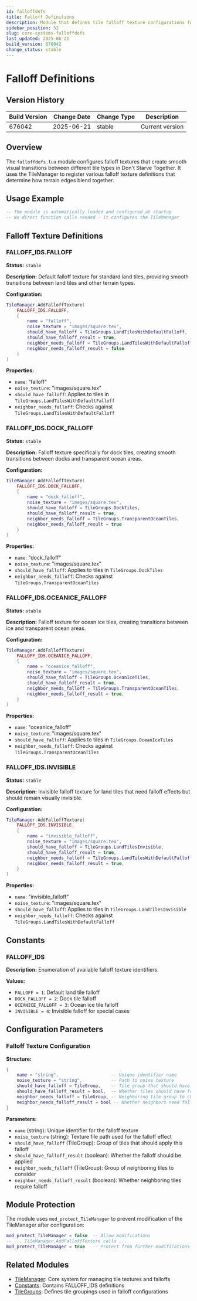 ```yaml
---
id: falloffdefs
title: Falloff Definitions
description: Module that defines tile falloff texture configurations for visual transitions between different terrain types
sidebar_position: 52
slug: core-systems-falloffdefs
last_updated: 2025-06-21
build_version: 676042
change_status: stable
---
```


# Falloff Definitions

## Version History
| Build Version | Change Date | Change Type | Description |
|---|----|----|----|
| 676042 | 2025-06-21 | stable | Current version |

## Overview

The `falloffdefs.lua` module configures falloff textures that create smooth visual transitions between different tile types in Don't Starve Together. It uses the TileManager to register various falloff texture definitions that determine how terrain edges blend together.

## Usage Example

```lua
-- The module is automatically loaded and configured at startup
-- No direct function calls needed - it configures the TileManager
```

## Falloff Texture Definitions

### FALLOFF_IDS.FALLOFF

**Status:** `stable`

**Description:**
Default falloff texture for standard land tiles, providing smooth transitions between land tiles and other terrain types.

**Configuration:**
```lua
TileManager.AddFalloffTexture(
    FALLOFF_IDS.FALLOFF,
    {
        name = "falloff",
        noise_texture = "images/square.tex",
        should_have_falloff = TileGroups.LandTilesWithDefaultFalloff,
        should_have_falloff_result = true,
        neighbor_needs_falloff = TileGroups.LandTilesWithDefaultFalloff,
        neighbor_needs_falloff_result = false
    }
)
```

**Properties:**
- `name`: "falloff"
- `noise_texture`: "images/square.tex"
- `should_have_falloff`: Applies to tiles in `TileGroups.LandTilesWithDefaultFalloff`
- `neighbor_needs_falloff`: Checks against `TileGroups.LandTilesWithDefaultFalloff`

### FALLOFF_IDS.DOCK_FALLOFF

**Status:** `stable`

**Description:**
Falloff texture specifically for dock tiles, creating smooth transitions between docks and transparent ocean areas.

**Configuration:**
```lua
TileManager.AddFalloffTexture(
    FALLOFF_IDS.DOCK_FALLOFF,
    {
        name = "dock_falloff",
        noise_texture = "images/square.tex",
        should_have_falloff = TileGroups.DockTiles,
        should_have_falloff_result = true,
        neighbor_needs_falloff = TileGroups.TransparentOceanTiles,
        neighbor_needs_falloff_result = true
    }
)
```

**Properties:**
- `name`: "dock_falloff"
- `noise_texture`: "images/square.tex"
- `should_have_falloff`: Applies to tiles in `TileGroups.DockTiles`
- `neighbor_needs_falloff`: Checks against `TileGroups.TransparentOceanTiles`

### FALLOFF_IDS.OCEANICE_FALLOFF

**Status:** `stable`

**Description:**
Falloff texture for ocean ice tiles, creating transitions between ice and transparent ocean areas.

**Configuration:**
```lua
TileManager.AddFalloffTexture(
    FALLOFF_IDS.OCEANICE_FALLOFF,
    {
        name = "oceanice_falloff",
        noise_texture = "images/square.tex",
        should_have_falloff = TileGroups.OceanIceTiles,
        should_have_falloff_result = true,
        neighbor_needs_falloff = TileGroups.TransparentOceanTiles,
        neighbor_needs_falloff_result = true,
    }
)
```

**Properties:**
- `name`: "oceanice_falloff"
- `noise_texture`: "images/square.tex"
- `should_have_falloff`: Applies to tiles in `TileGroups.OceanIceTiles`
- `neighbor_needs_falloff`: Checks against `TileGroups.TransparentOceanTiles`

### FALLOFF_IDS.INVISIBLE

**Status:** `stable`

**Description:**
Invisible falloff texture for land tiles that need falloff effects but should remain visually invisible.

**Configuration:**
```lua
TileManager.AddFalloffTexture(
    FALLOFF_IDS.INVISIBLE,
    {
        name = "invisible_falloff",
        noise_texture = "images/square.tex",
        should_have_falloff = TileGroups.LandTilesInvisible,
        should_have_falloff_result = true,
        neighbor_needs_falloff = TileGroups.LandTilesWithDefaultFalloff,
        neighbor_needs_falloff_result = true,
    }
)
```

**Properties:**
- `name`: "invisible_falloff"
- `noise_texture`: "images/square.tex"
- `should_have_falloff`: Applies to tiles in `TileGroups.LandTilesInvisible`
- `neighbor_needs_falloff`: Checks against `TileGroups.LandTilesWithDefaultFalloff`

## Constants

### FALLOFF_IDS

**Description:** Enumeration of available falloff texture identifiers.

**Values:**
- `FALLOFF = 1`: Default land tile falloff
- `DOCK_FALLOFF = 2`: Dock tile falloff
- `OCEANICE_FALLOFF = 3`: Ocean ice tile falloff
- `INVISIBLE = 4`: Invisible falloff for special cases

## Configuration Parameters

### Falloff Texture Configuration

**Structure:**
```lua
{
    name = "string",                    -- Unique identifier name
    noise_texture = "string",           -- Path to noise texture
    should_have_falloff = TileGroup,    -- Tile group that should have falloff
    should_have_falloff_result = bool,  -- Whether tiles should have falloff
    neighbor_needs_falloff = TileGroup, -- Neighboring tile group to check
    neighbor_needs_falloff_result = bool -- Whether neighbors need falloff
}
```

**Parameters:**
- `name` (string): Unique identifier for the falloff texture
- `noise_texture` (string): Texture file path used for the falloff effect
- `should_have_falloff` (TileGroup): Group of tiles that should apply this falloff
- `should_have_falloff_result` (boolean): Whether the falloff should be applied
- `neighbor_needs_falloff` (TileGroup): Group of neighboring tiles to consider
- `neighbor_needs_falloff_result` (boolean): Whether neighboring tiles require falloff

## Module Protection

The module uses `mod_protect_TileManager` to prevent modification of the TileManager after configuration:

```lua
mod_protect_TileManager = false  -- Allow modifications
-- ... TileManager.AddFalloffTexture calls ...
mod_protect_TileManager = true   -- Protect from further modifications
```

## Related Modules

- [TileManager](./tilemanager.md): Core system for managing tile textures and falloffs
- [Constants](./constants.md): Contains FALLOFF_IDS definitions
- [TileGroups](./tilegroups.md): Defines tile groupings used in falloff configurations
